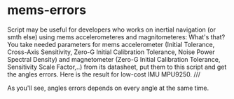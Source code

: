 # mems-errors
Script may be useful for developers who works on inertial navigation (or smth else) using  mems accelerometeres and magnitometeres:
What's that?
You take needed parameters for mems accelerometer (Initial Tolerance, Cross-Axis Sensitivity, Zero-G Initial Calibration Tolerance, Noise Power Spectral Density) and magnetometer (Zero-G Initial Calibration Tolerance, Sensitivity Scale Factor,..) from its datasheet, put them to this script and get the angles errors. Here is the result for low-cost IMU MPU9250.
///

As you'll see, angles errors depends on every angle at the same time. 
